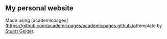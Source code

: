 ## My personal website

Made using [academicpages] (https://github.com/academicpages/academicpages.github.io)template by [Stuart Geiger](https://github.com/staeiou).
